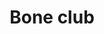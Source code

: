 ---
layout: item
title: Bone club
item-id: 5018
datatable: true
id: 5018
name: "Bone club"
members: true
lowalch: 240
highalch: 360
examine: "Basic but brutal!"
monsters:
  - id: 2316
    name: "Guard"
    members: true
    combat_level: 26
    wiki_url: "https://oldschool.runescape.wiki/w/Guard_(Cave_goblin)#Bone_club"
    drops:
      - quantity: "1"
        rarity: 0.15625
    image: "https://oldschool.runescape.wiki/images/thumb/d/d3/Guard_%28Cave_goblin_with_bone_club%29.png/160px-Guard_%28Cave_goblin_with_bone_club%29.png?5837c"
  - id: 2317
    name: "Guard"
    members: true
    combat_level: 24
    wiki_url: "https://oldschool.runescape.wiki/w/Guard_(Cave_goblin)#Bone_spear"
    drops:
      - quantity: "1"
        rarity: 0.15625
    image: "https://oldschool.runescape.wiki/images/thumb/d/d3/Guard_%28Cave_goblin_with_bone_club%29.png/160px-Guard_%28Cave_goblin_with_bone_club%29.png?5837c"
  - id: 5334
    name: "Cave goblin guard"
    members: true
    combat_level: 26
    wiki_url: "https://oldschool.runescape.wiki/w/Cave_goblin_guard#Level_26"
    drops:
      - quantity: "1"
        rarity: 0.15625
    image: "https://oldschool.runescape.wiki/images/thumb/f/fc/Cave_goblin_guard_%28level_24%29.png/140px-Cave_goblin_guard_%28level_24%29.png?b0a0a"
  - id: 5335
    name: "Cave goblin guard"
    members: true
    combat_level: 24
    wiki_url: "https://oldschool.runescape.wiki/w/Cave_goblin_guard#Level_24"
    drops:
      - quantity: "1"
        rarity: 0.15625
    image: "https://oldschool.runescape.wiki/images/thumb/f/fc/Cave_goblin_guard_%28level_24%29.png/140px-Cave_goblin_guard_%28level_24%29.png?b0a0a"
---